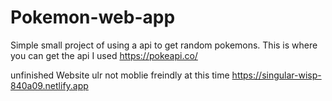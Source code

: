 # Pokemon-web-app
Simple small project of using a api to get random pokemons. 
This is where you can get the api I used https://pokeapi.co/

unfinished Website ulr not moblie freindly at this time
https://singular-wisp-840a09.netlify.app
